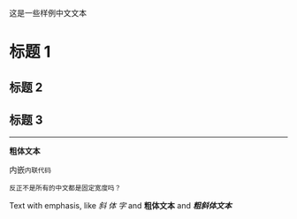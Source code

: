 这是一些样例中文文本

# 标题 1
## 标题 2
## 标题 3

---

**粗体文本**

内嵌`内联代码`


```
反正不是所有的中文都是固定宽度吗？
```

Text with emphasis, like *斜 体 字* and **粗体文本** and ***粗斜体文本***
